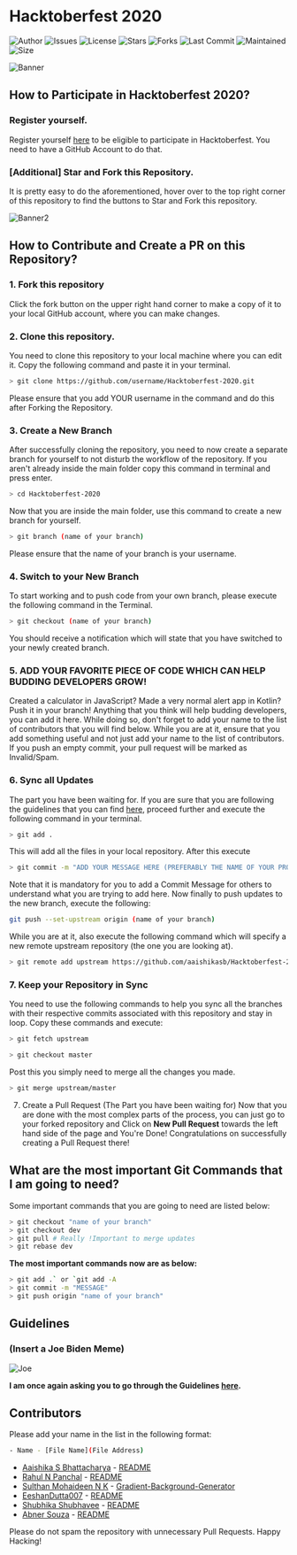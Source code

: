 # Hacktoberfest 2020

![Author](https://img.shields.io/badge/author-aaishikasb-orange)
![Issues](https://img.shields.io/github/issues/aaishikasb/Hacktoberfest-2020)
![License](https://img.shields.io/github/license/aaishikasb/Hacktoberfest-2020)
![Stars](https://img.shields.io/github/stars/aaishikasb/Hacktoberfest-2020)
![Forks](https://img.shields.io/github/forks/aaishikasb/Hacktoberfest-2020)
![Last Commit](https://img.shields.io/github/last-commit/aaishikasb/Hacktoberfest-2020)
![Maintained](https://img.shields.io/maintenance/yes/2020)
![Size](https://img.shields.io/github/repo-size/aaishikasb/Hacktoberfest-2020)

![Banner](https://embed-fastly.wistia.com/deliveries/49bd387c40e2c5aada92abdf973bc46d.webp?image_crop_resized=960x540)

## How to Participate in Hacktoberfest 2020?

### Register yourself.

Register yourself [here](https://hacktoberfest.digitalocean.com/) to be eligible to participate in Hacktoberfest. You need to have a GitHub Account to do that.

### [Additional] Star and Fork this Repository.

It is pretty easy to do the aforementioned, hover over to the top right corner of this repository to find the buttons to Star and Fork this repository.

![Banner2](https://hacktoberfest.digitalocean.com/assets/HF-full-logo-b05d5eb32b3f3ecc9b2240526104cf4da3187b8b61963dd9042fdc2536e4a76c.svg)

## How to Contribute and Create a PR on this Repository?

### 1. Fork this repository

Click the fork button on the upper right hand corner to make a copy of it to your local GitHub account, where you can make changes.

### 2. Clone this repository.

You need to clone this repository to your local machine where you can edit it.  Copy the following command and paste it in your terminal.

```bash
> git clone https://github.com/username/Hacktoberfest-2020.git
```

Please ensure that you add YOUR username in the command and do this after Forking the Repository.

### 3. Create a New Branch

After successfully cloning the repository, you need to now create a separate branch for yourself to not disturb the workflow of the repository. If you aren't already inside the main folder copy this command in terminal and press enter.

```bash
> cd Hacktoberfest-2020
```

Now that you are inside the main folder, use this command to create a new branch for yourself.

```bash
> git branch (name of your branch)
```

Please ensure that the name of your branch is your username.

### 4. Switch to your New Branch

To start working and to push code from your own branch, please execute the following command in the Terminal.

```bash
> git checkout (name of your branch)
```

You should receive a notification which will state that you have switched to your newly created branch.

### 5. ADD YOUR FAVORITE PIECE OF CODE WHICH CAN HELP BUDDING DEVELOPERS GROW!

Created a calculator in JavaScript? Made a very normal alert app in Kotlin? Push it in your branch! Anything that you think will help budding developers, you can add it here. While doing so, don't forget to add your name to the list of contributors that you will find below.
While you are at it, ensure that you add something useful and not just add your name to the list of contributors. If you push an empty commit, your pull request will be marked as Invalid/Spam.

### 6. Sync all Updates

The part you have been waiting for. If you are sure that you are following the guidelines that you can find [here](https://hacktoberfest.digitalocean.com/details), proceed further and execute the following command in your terminal.

```bash
> git add .
```

This will add all the files in your local repository. After this execute

```bash
> git commit -m "ADD YOUR MESSAGE HERE (PREFERABLY THE NAME OF YOUR PROJECT)"
```

Note that it is mandatory for you to add a Commit Message for others to understand what you are trying to add here. Now finally to push updates to the new branch, execute the following:

```bash
git push --set-upstream origin (name of your branch)
```

While you are at it, also execute the following command which will specify a new remote upstream repository (the one you are looking at).

```bash
> git remote add upstream https://github.com/aaishikasb/Hacktoberfest-2020.git
```

### 7. Keep your Repository in Sync

You need to use the following commands to help you sync all the branches with their respective commits associated with this repository and stay in loop. Copy these commands and execute:

```bash 
> git fetch upstream
```

```bash 
> git checkout master
```

Post this you simply need to merge all the changes you made.

```bash 
> git merge upstream/master
```

7. Create a Pull Request (The Part you have been waiting for)
   Now that you are done with the most complex parts of the process, you can just go to your forked repository and Click on **New Pull Request** towards the left hand side of the page and You're Done!
   Congratulations on successfully creating a Pull Request there!

## What are the most important Git Commands that I am going to need?

Some important commands that you are going to need are listed below:

```bash
> git checkout "name of your branch"
> git checkout dev
> git pull # Really !Important to merge updates
> git rebase dev
```

**The most important commands now are as below:**
```bash
> git add .` or `git add -A
> git commit -m "MESSAGE"
> git push origin "name of your branch"
```

## Guidelines

### (Insert a Joe Biden Meme)

![Joe](https://i.imgflip.com/3w2ckr.jpg)

**I am once again asking you to go through the Guidelines [here](https://hacktoberfest.digitalocean.com/details).**

## Contributors

Please add your name in the list in the following format:

```bash
- Name - [File Name](File Address)
```

- [Aaishika S Bhattacharya](https://www.github.com/aaishikasb) - [README](README.md)
- [Rahul N Panchal](https://www.github.com/iamrahulpanchal) - [README](README.md)
- [Sulthan Mohaideen N K](https://github.com/SulthanNK) - [Gradient-Background-Generator](https://github.com/SulthanNK/Hacktoberfest-2020/tree/master/Gradient-Background-Generator)
- [EeshanDutta007](https://www.github.com/EeshanDutta007) - [README](README.md)
- [Shubhika Shubhavee](https://www.github.com/shubhavee) - [README](README.md)
- [Abner Souza](https://github.com/abnersouza) - [README](README.md)


Please do not spam the repository with unnecessary Pull Requests. Happy Hacking!
